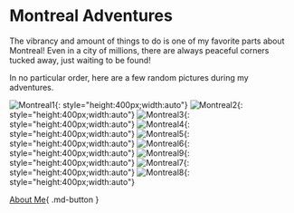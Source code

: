 # Montreal Adventures

The vibrancy and amount of things to do is one of my favorite parts about Montreal! Even in a city of millions, there are always peaceful corners tucked away, just waiting to be found!

In no particular order, here are a few random pictures during my adventures.

![Montreal1](./media/mtl1.jpg "Montreal"){: style="height:400px;width:auto"}
![Montreal2](./media/mtl2.jpg "Montreal"){: style="height:400px;width:auto"}
![Montreal3](./media/mtl3.jpg "Montreal"){: style="height:400px;width:auto"}
![Montreal4](./media/mtl4.jpg "Montreal"){: style="height:400px;width:auto"}
![Montreal5](./media/mtl5.jpg "Montreal"){: style="height:400px;width:auto"}
![Montreal6](./media/mtl6.jpg "Montreal"){: style="height:400px;width:auto"}
![Montreal9](./media/mtl9.jpg "Montreal"){: style="height:400px;width:auto"}
![Montreal7](./media/mtl7.jpg "Montreal"){: style="height:400px;width:auto"}
![Montreal8](./media/mtl8.jpg "Montreal"){: style="height:400px;width:auto"}

[About Me](./about/index.md){ .md-button }
